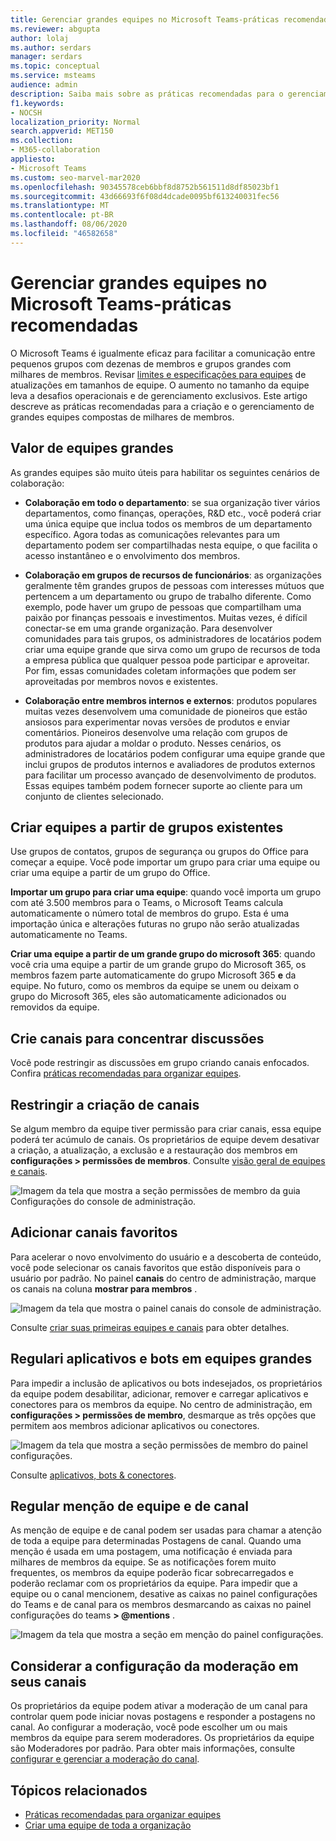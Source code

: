 ```yaml
---
title: Gerenciar grandes equipes no Microsoft Teams-práticas recomendadas
ms.reviewer: abgupta
author: lolaj
ms.author: serdars
manager: serdars
ms.topic: conceptual
ms.service: msteams
audience: admin
description: Saiba mais sobre as práticas recomendadas para o gerenciamento de grandes equipes do Microsoft Teams para atender às necessidades da sua organização.
f1.keywords:
- NOCSH
localization_priority: Normal
search.appverid: MET150
ms.collection:
- M365-collaboration
appliesto:
- Microsoft Teams
ms.custom: seo-marvel-mar2020
ms.openlocfilehash: 90345578ceb6bbf8d8752b561511d8df85023bf1
ms.sourcegitcommit: 43d66693f6f08d4dcade0095bf613240031fec56
ms.translationtype: MT
ms.contentlocale: pt-BR
ms.lasthandoff: 08/06/2020
ms.locfileid: "46582658"
---
```

<a name="manage-large-teams-in-microsoft-teams---best-practices"></a>Gerenciar grandes equipes no Microsoft Teams-práticas recomendadas
======================================================

O Microsoft Teams é igualmente eficaz para facilitar a comunicação entre pequenos grupos com dezenas de membros e grupos grandes com milhares de membros. Revisar [limites e especificações para equipes](limits-specifications-teams.md) de atualizações em tamanhos de equipe. O aumento no tamanho da equipe leva a desafios operacionais e de gerenciamento exclusivos. Este artigo descreve as práticas recomendadas para a criação e o gerenciamento de grandes equipes compostas de milhares de membros.

## <a name="value-of-large-teams"></a>Valor de equipes grandes

As grandes equipes são muito úteis para habilitar os seguintes cenários de colaboração:

- **Colaboração em todo o departamento**: se sua organização tiver vários departamentos, como finanças, operações, R&D etc., você poderá criar uma única equipe que inclua todos os membros de um departamento específico. Agora todas as comunicações relevantes para um departamento podem ser compartilhadas nesta equipe, o que facilita o acesso instantâneo e o envolvimento dos membros.

- **Colaboração em grupos de recursos de funcionários**: as organizações geralmente têm grandes grupos de pessoas com interesses mútuos que pertencem a um departamento ou grupo de trabalho diferente. Como exemplo, pode haver um grupo de pessoas que compartilham uma paixão por finanças pessoais e investimentos. Muitas vezes, é difícil conectar-se em uma grande organização. Para desenvolver comunidades para tais grupos, os administradores de locatários podem criar uma equipe grande que sirva como um grupo de recursos de toda a empresa pública que qualquer pessoa pode participar e aproveitar. Por fim, essas comunidades coletam informações que podem ser aproveitadas por membros novos e existentes.

- **Colaboração entre membros internos e externos**: produtos populares muitas vezes desenvolvem uma comunidade de pioneiros que estão ansiosos para experimentar novas versões de produtos e enviar comentários. Pioneiros desenvolve uma relação com grupos de produtos para ajudar a moldar o produto. Nesses cenários, os administradores de locatários podem configurar uma equipe grande que inclui grupos de produtos internos e avaliadores de produtos externos para facilitar um processo avançado de desenvolvimento de produtos. Essas equipes também podem fornecer suporte ao cliente para um conjunto de clientes selecionado.

## <a name="create-teams-from-existing-groups"></a>Criar equipes a partir de grupos existentes

Use grupos de contatos, grupos de segurança ou grupos do Office para começar a equipe. Você pode importar um grupo para criar uma equipe ou criar uma equipe a partir de um grupo do Office.

**Importar um grupo para criar uma equipe**: quando você importa um grupo com até 3.500 membros para o Teams, o Microsoft Teams calcula automaticamente o número total de membros do grupo. Esta é uma importação única e alterações futuras no grupo não serão atualizadas automaticamente no Teams.

**Criar uma equipe a partir de um grande grupo do microsoft 365**: quando você cria uma equipe a partir de um grande grupo do Microsoft 365, os membros fazem parte automaticamente do grupo Microsoft 365 **e** da equipe. No futuro, como os membros da equipe se unem ou deixam o grupo do Microsoft 365, eles são automaticamente adicionados ou removidos da equipe.

## <a name="create-channels-to-focus-discussions"></a>Crie canais para concentrar discussões

Você pode restringir as discussões em grupo criando canais enfocados. Confira [práticas recomendadas para organizar equipes](best-practices-organizing.md).

## <a name="restrict-channel-creation"></a>Restringir a criação de canais

Se algum membro da equipe tiver permissão para criar canais, essa equipe poderá ter acúmulo de canais. Os proprietários de equipe devem desativar a criação, a atualização, a exclusão e a restauração dos membros em **configurações > permissões de membros**. Consulte [visão geral de equipes e canais](teams-channels-overview.md).

![Imagem da tela que mostra a seção permissões de membro da guia Configurações do console de administração.](media/no-channel-creation.png "Imagem da tela que é a seção permissões de membro da guia Configurações do console de administração. A opção permitir que membros criem ou excluir canais está desmarcada.")

## <a name="add-favorite-channels"></a>Adicionar canais favoritos

Para acelerar o novo envolvimento do usuário e a descoberta de conteúdo, você pode selecionar os canais favoritos que estão disponíveis para o usuário por padrão. No painel **canais** do centro de administração, marque os canais na coluna **mostrar para membros** .

![Imagem da tela que mostra o painel canais do console de administração.](media/favorite-channels.png "Imagem da tela que mostra o painel canais do console de administração. Alguns canais são verificados para exibição para membros.")

 Consulte [criar suas primeiras equipes e canais](get-started-with-teams-create-your-first-teams-and-channels.md) para obter detalhes.

## <a name="regulate-applications-and-bots-in-large-teams"></a>Regulari aplicativos e bots em equipes grandes

Para impedir a inclusão de aplicativos ou bots indesejados, os proprietários da equipe podem desabilitar, adicionar, remover e carregar aplicativos e conectores para os membros da equipe. No centro de administração, em **configurações > permissões de membro**, desmarque as três opções que permitem aos membros adicionar aplicativos ou conectores.

![Imagem da tela que mostra a seção permissões de membro do painel configurações.](media/disable-bots-connectors.png "Imagem da tela que mostra a seção permissão de membro do painel configurações. As opções para permitir que os membros adicionem aplicativos ou conectores estão desmarcadas.")

Consulte [aplicativos, bots & conectores](deploy-apps-microsoft-teams-landing-page.md).

## <a name="regulate-team-and-channel-mentions"></a>Regular menção de equipe e de canal

As menção de equipe e de canal podem ser usadas para chamar a atenção de toda a equipe para determinadas Postagens de canal. Quando uma menção é usada em uma postagem, uma notificação é enviada para milhares de membros da equipe. Se as notificações forem muito frequentes, os membros da equipe poderão ficar sobrecarregados e poderão reclamar com os proprietários da equipe. Para impedir que a equipe ou o canal mencionem, desative as caixas no painel configurações do Teams e de canal para os membros desmarcando as caixas no painel configurações do teams **> @mentions** .

![Imagem da tela que mostra a seção em menção do painel configurações.](media/no-at-mentions.png "Imagem da tela que mostra a seção em menção do painel configurações. As opções para mostrar e conceder acesso a membros em menção são desmarcadas.")

## <a name="consider-setting-up-moderation-in-your-channels"></a>Considerar a configuração da moderação em seus canais

Os proprietários da equipe podem ativar a moderação de um canal para controlar quem pode iniciar novas postagens e responder a postagens no canal. Ao configurar a moderação, você pode escolher um ou mais membros da equipe para serem moderadores. Os proprietários da equipe são Moderadores por padrão. Para obter mais informações, consulte [configurar e gerenciar a moderação do canal](manage-channel-moderation-in-teams.md).

## <a name="related-topics"></a>Tópicos relacionados

- [Práticas recomendadas para organizar equipes](best-practices-organizing.md)
- [Criar uma equipe de toda a organização](create-an-org-wide-team.md)
